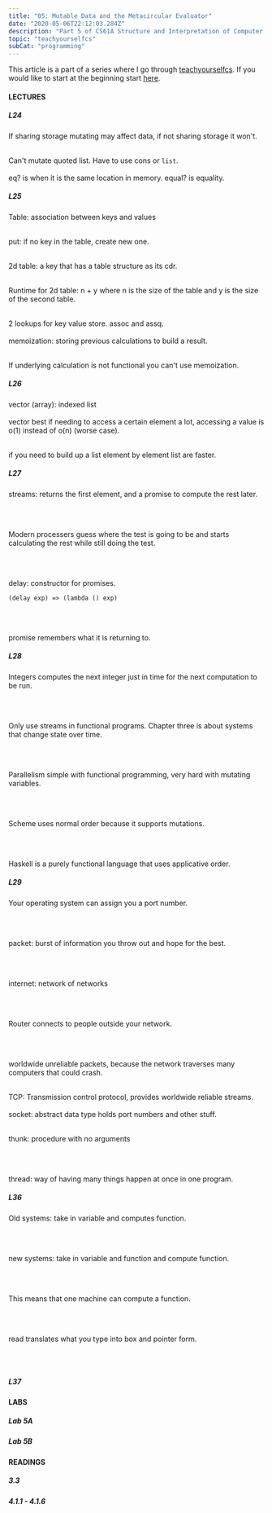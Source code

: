 ```yaml
---
title: "05: Mutable Data and the Metacircular Evaluator"
date: "2020-05-06T22:12:03.284Z"
description: "Part 5 of CS61A Structure and Interpretation of Computer Programs"
topic: "teachyourselfcs"
subCat: "programming"
---
```

This article is a part of a series where I go through [teachyourselfcs](https://teachyourselfcs.com/).
If you would like to start at the beginning start [here](https://bpp.dev/articles/teachyourselfcs/programming/00:getting-started/).
#### LECTURES
##### L24

If sharing storage mutating may affect data, if not sharing storage it won't.
<br>
<br>

Can't mutate quoted list. Have to use cons or `list`. 
<br>
<br>
eq? is when it is the same location in memory.
equal? is equality.

##### L25

Table: association between keys and values
<br>
<br>

put: if no key in the table, create new one.
<br>
<br>

2d table: a key that has a table structure as its cdr.
<br>
<br>

Runtime for 2d table: n + y where n is the size of the table and y is the size of the second table.
<br>
<br>

2 lookups for key value store. assoc and assq. 
<br>
<br>
memoization: storing previous calculations to build a result.
<br>
<br>

If underlying calculation is not functional you can't use memoization.


##### L26

vector (array): indexed list
<br>
<br>
vector best if needing to access a certain element a lot, accessing a value is o(1) instead of o(n) (worse case).
<br>
<br>

if you need to build up a list element by element list are faster.

##### L27

streams: returns the first element, and a promise to compute the rest later. 

<br>
<br>

Modern processers guess where the test is going to be and starts calculating the rest while still doing the test.

<br>
<br>

delay: constructor for promises.

```
(delay exp) => (lambda () exp)
```
<br>
<br>

promise remembers what it is returning to.

##### L28

Integers computes the next integer just in time for the next computation to be run.

<br>
<br>

Only use streams in functional programs.
Chapter three is about systems that change state over time.

<br>
<br>

Parallelism simple with functional programming, very hard with mutating variables.

<br>
<br>

Scheme uses normal order because it supports mutations. 

<br>
<br>

Haskell is a purely functional language that uses applicative order.

##### L29

Your operating system can assign you a port number.

<br>
<br>

packet: burst of information you throw out and hope for the best.

<br>
<br>

internet: network of networks

<br>
<br>

Router connects to people outside your network.

<br>
<br>

worldwide unreliable packets, because the network traverses many computers that could crash.
<br>
<br>

TCP: Transmission control protocol, provides worldwide reliable streams.
<br>
<br>
socket: abstract data type holds port numbers and other stuff.
<br>
<br>

thunk: procedure with no arguments

<br>
<br>

thread: way of having many things happen at once in one program.

##### L36

Old systems: take in variable and computes function.

<br>
<br>

new systems: take in variable and function and compute function.

<br>
<br>

This means that one machine can compute a function.

<br>
<br>

read translates what you type into box and pointer form.

<br>
<br>


 

##### L37

#### LABS
##### Lab 5A
##### Lab 5B

#### READINGS
##### 3.3
##### 4.1.1 - 4.1.6


